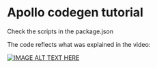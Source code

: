 # Apollo codegen tutorial

Check the scripts in the package.json


The code reflects what was explained in the video:

[![IMAGE ALT TEXT HERE](https://img.youtube.com/vi/c8WE0we0WiY/0.jpg)](https://www.youtube.com/watch?v=c8WE0we0WiY)
